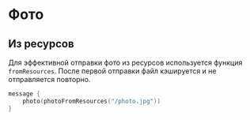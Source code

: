 # Фото

## Из ресурсов

Для эффективной отправки фото из ресурсов используется
функция `fromResources`.
После первой отправки файл кэшируется и не отправляется повторно.

```kotlin
message {
    photo(photoFromResources("/photo.jpg"))
}
```